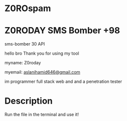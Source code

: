# Z0ROspam

# Z0RODAY SMS Bomber +98

sms-bomber 30 API




hello bro Thank you for using my tool

myname: Z0roday

myemail: aslanihamid646@gmail.com 



im programmer full stack web and and a penetration tester


# Description

Run the file in the terminal and use it!
